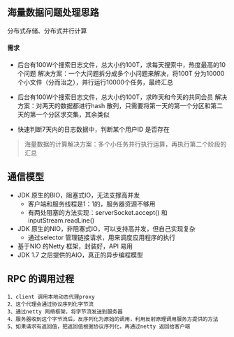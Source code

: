 ## 海量数据问题处理思路

分布式存储、分布式并行计算

#### 需求

* 后台有100W个搜索日志文件，总大小约100T，求每天搜索中，热度最高的10个问题
解决方案：一个大问题拆分成多个小问题来解决，将100T 分为10000个小文件（分而治之），并行运行10000个任务，最终汇总

* 后台有100W个搜索日志文件，总大小约100T，求昨天和今天的共同会员
解决方案：对两天的数据都进行hash 散列，只需要将第一天的第一个分区和第二天的第一个分区求交集，其余类似

* 快速判断7天内的日志数据中，判断某个用户ID 是否存在

> 海量数据的计算解决方案：多个小任务并行执行运算，再执行第二个阶段的汇总


## 通信模型
* JDK 原生的BIO，阻塞式IO，无法支撑高并发
    * 客户端和服务线程是1：1的，服务器资源不够用
    * 有两处阻塞的方法实现：serverSocket.accept() 和 inputStream.readLine()
* JDK 原生的NIO，非阻塞式IO，可以支持高并发，但自己实现复杂
    * 通过selector 管理链接请求，用来调度应用程序的执行
* 基于NIO 的Netty 框架，封装好，API 易用
* JDK 1.7 之后提供的AIO，真正的异步编程模型


## RPC 的调用过程
```
1、client 调用本地动态代理proxy
2、这个代理会通过协议序列化字节流
3、通过netty 网络框架，将字节流发送到服务器
4、服务器收到这个字节流后，反序列化为原始的调用，利用反射原理调用服务方提供的方法
5、如果请求有返回值，把返回值根据协议序列化，再通过netty 返回给客户端
```




